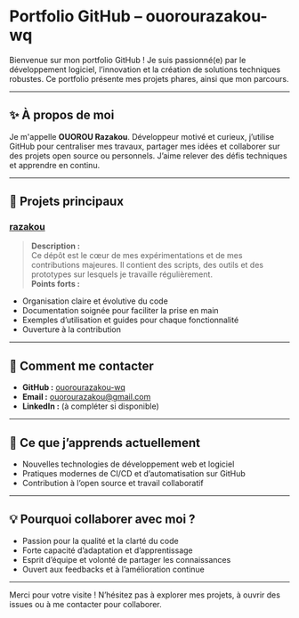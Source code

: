 # Portfolio GitHub – ouorourazakou-wq

Bienvenue sur mon portfolio GitHub ! Je suis passionné(e) par le développement logiciel, l’innovation et la création de solutions techniques robustes. Ce portfolio présente mes projets phares, ainsi que mon parcours.

---

## ✨ À propos de moi

Je m'appelle **OUOROU Razakou**. Développeur motivé et curieux, j’utilise GitHub pour centraliser mes travaux, partager mes idées et collaborer sur des projets open source ou personnels. J’aime relever des défis techniques et apprendre en continu.

---

## 🚀 Projets principaux

### [razakou](https://github.com/ouorourazakou-wq/razakou)
> **Description :**  
Ce dépôt est le cœur de mes expérimentations et de mes contributions majeures. Il contient des scripts, des outils et des prototypes sur lesquels je travaille régulièrement.  
**Points forts :**
- Organisation claire et évolutive du code
- Documentation soignée pour faciliter la prise en main
- Exemples d’utilisation et guides pour chaque fonctionnalité
- Ouverture à la contribution

---

## 📌 Comment me contacter

- **GitHub :** [ouorourazakou-wq](https://github.com/ouorourazakou-wq)
- **Email :** ouorourazakou@gmail.com
- **LinkedIn :** (à compléter si disponible)

---

## 🌱 Ce que j’apprends actuellement

- Nouvelles technologies de développement web et logiciel
- Pratiques modernes de CI/CD et d’automatisation sur GitHub
- Contribution à l’open source et travail collaboratif

---

## 💡 Pourquoi collaborer avec moi ?

- Passion pour la qualité et la clarté du code
- Forte capacité d’adaptation et d’apprentissage
- Esprit d’équipe et volonté de partager les connaissances
- Ouvert aux feedbacks et à l’amélioration continue

---

Merci pour votre visite ! N’hésitez pas à explorer mes projets, à ouvrir des issues ou à me contacter pour collaborer.
